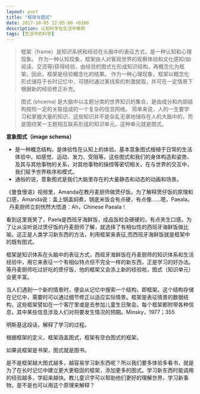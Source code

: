 ```yaml
---
layout: post
title: "框架与图式"
date: 2017-10-05 12:05:00 +0100
description: 认知科学在生活中案例
tags: [生活中的科学]
---
```

> 框架（frame）是知识系统和经验在头脑中的表征方式，是一种认知和心理现象。
作为一种认知现象，框架由人对客观世界的观察体验和文化感知(如阅读、交流等)获得经验，由经验的图式化形成知识结构，再概念化为框架。因此，框架是经验概念化的结果。
作为一种心理现象，框架以概念化形式储存于长时记忆中，可随时通过某线索的刺激提取，并可在一定情景下根据新的经验修正补充。  

> 图式 (shcema) 是大脑中以主题分类的世界知识的集合，是由成分和内部结构按照一定的关联组成的一个复杂的信息网络。
简单来说，人的一生要学习和掌握大量的知识，这些知识并不是杂乱无章地储存在人的大脑中的，而是围绕某一主题相互联系形成的知识单元。这种单元就是图式。

**意象图式（image schema）**
- 是一种概念结构，是体验性在认知上的体验。基本意象图式根植于日常的生活体验中。如感觉、运动、发力、受阻等。这些图式和我们的身体构造和姿势、及其与其他事物的关系，对其他事物的操控等密切相关。在与世界的交互中，我们赋予世界秩序和模式。
- 通俗的说，意象图式是我们大脑里存在的大量静态和动态的动画和场景。

《曼食慢语》视频里，Amanda在教丹麦厨师做煲仔饭。为了解释煲仔饭的原理和口感，Amanda说：盖上锅盖焖煮，锅底米饭会有点硬，有点像……嗯，Paeala。  
丹麦厨师立刻恍然大悟道：Ah，Chinese Paeala！  

看到这里我笑了，Paela是西班牙海鲜饭，成品饭粒会硬硬的，有点夹生口感。为了让从没听说过煲仔饭的丹麦厨师了解，就选择了有相似性的西班牙海鲜饭做比喻。这正是人类学习新东西的方法，利用框架来表征,而西班牙海鲜饭就是框架中的既有图式。

框架是知识体系在头脑中的表征方式，西班牙海鲜饭在丹麦厨师的知识体系和生活经验中，用它来表征一个有相似特点但不完全一样的新东西，正是学习的好办法。等丹麦厨师吃过好吃的煲仔饭，他的框架又会添上新的经验啦，图式（知识单元）会更丰富。

当人们遇到一个新的情景时，便会从记忆中搜索一个结构，即框架。这个结构存储在记忆中，需要时可以通过细节修正以适应实际情景。框架是表征情景的数据结构，这些框架譬如在一个客厅里或是去参加儿童生日聚会。每个框架都附带各种信息，其中某些信息涉及人们对将要发生情况的预期。Minsky，1977；355  

明斯基这段话，解释了学习的过程。

根据框架的定义，框架涵盖图式，框架有空白图式的框架。

如果说框架是书架，图式就是图书。

是不是框架越大图式越多，越容易学习新东西呢？所以我们要多体验多看书，就是为了在长时记忆中建立更大更稳固的框架，添加更多的图式。学习新东西时能调用的经验越多，学起来越快。教儿童识字可以帮助他们更好的理解世界，学习新事物，是不是也可以用这个原理来解释？

